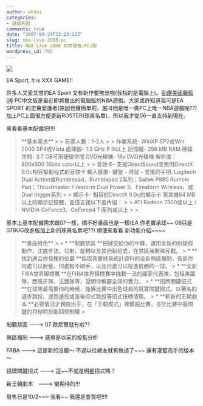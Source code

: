 ```yaml
---
author: kkdai
categories:
- 遊戲天國
comments: true
date: "2007-09-24T13:23:22Z"
slug: nba-live-2008-pc
title: NBA Live 2008 即將發售(PC)版
wordpress_id: 765
---
```


![](http://www.ea.com.tw/images/store/easports/15349_th.jpg)

EA Sport, It is XXX GAME!!

許多人又愛又恨的EA Sport 又有新作要推出啦(我指的是電腦上)。[勁爆美國職籃08](http://www.ea.com.tw/Products/Products_Info.aspx?ID=702) PC中文版是最近即將推出的電腦版的NBA遊戲。大家或許知道我可是EA SPORT 的忠實愛護者(原因也蠻簡單的，誰叫他是唯一做PC上唯一NBA遊戲呢??) 加上PC上面很方便更新ROSTER(球員名單)，所以我才從06一直支持到現在。

來看看基本配備吧!!!!

<blockquote>**基本需求**
> 
> 玩家人數：1-2人
> 
> 作業系統- WinXP SP2或Win 2000 SP4或Vista  
處理器- 1.3 GHz P III以上  
記憶體- 256 MB RAM  
硬碟空間- 3.7 GB可用硬碟空間  
DVD光碟機- 16x DVD光碟機  
解析度：800x600 16bits color以上
> 
> 音效卡- 支援DirectSound並使用DirectX 9.0c相容驅動程式的音效卡  
輸入裝置- 鍵盤 - 滑鼠 - 支援的手把: Logitech Dual Action或Rumblepad、Rumblepad 2系列；Saitek P880 Rumble Pad；Thrustmaster Firestorm Dual Power 3、Firestorm Wireless、或Dual trigger系列
> 
> 顯示卡- 相容於DirectX 9.0c的顯示卡  
需具備64 MB以上的顯示記憶體，並僅支援以下晶片組：
> 
> ATI Radeon 7500或以上 / NVIDIA GeForce3、GeForce4 Ti系列或以上
> 
> </blockquote>

基本上基本配備需求跟07一樣，搞不好畫面也是一樣(EA 你老實承認~~ 08只是07BUG改進版加上新的球員名單吧??) 順便來看看 新功能介紹~~~~

<blockquote>**產品特色**
> 
>   * **制霸禁區  
**把球交給你的中鋒，運用全新的射球假動作、沈底步法、勾射、旋轉以及其他新招式，在禁區展開殊死戰。  
>   * **找到適合你發揮的位置  
**採取真實球員統計資料的全新熱區機制，告訴你何處可以射籃、何處較不順手，以及何處可以投進致勝的一球。  
>   * **全新FIBA世界錦標賽  
**在FIBA世界錦標賽中挑戰一流的國家代表隊，包括美國隊、西班牙隊、法國隊等，證明你稱霸全球的實力。  
>   * **招牌關鍵招式  
**在球隊最需要你的時候，施展比賽中出色球員的寫實關鍵招式。以著名的退步跳投、邊跑邊投或是後仰式跳投等招式扭轉情勢。  
>   * **嶄新的王朝劇本  
**必要情況才親自出手，在「王朝模式」裡模擬比賽，並於比賽中最關鍵的持球時刻取回控制權
> </blockquote>

制霸禁區 ---> 07 歐尼爾就有啦??

熱區機制 ---> 感覺是以前的投籃分析

FABA ---> 這是新的沒錯～ 不過以往網友就有做過了~~~ 還有灌籃高手的版本～

招牌關鍵招式 ---> 這~~不就是明星招式嗎？

新王朝劇本　---> 蠻期待的!!!

發售日是10/2~~~ 我看~~  我還是會買吧!!!! 
